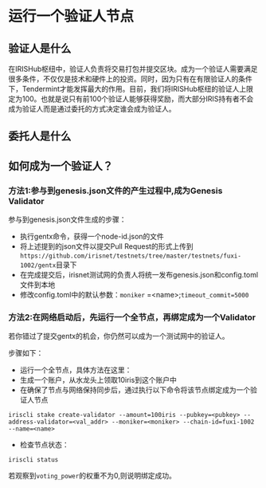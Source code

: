 # 运行一个验证人节点

## 验证人是什么

在IRISHub枢纽中，验证人负责将交易打包并提交区块。成为一个验证人需要满足很多条件，不仅仅是技术和硬件上的投资。同时，因为只有在有限验证人的条件下，Tendermint才能发挥最大的作用。目前，我们将IRISHub枢纽的验证人上限定为100。也就是说只有前100个验证人能够获得奖励，而大部分IRIS持有者不会成为验证人而是通过委托的方式决定谁会成为验证人。

## 委托人是什么



## 如何成为一个验证人？

### 方法1:参与到genesis.json文件的产生过程中,成为Genesis Validator

参与到genesis.json文件生成的步骤：

* 执行gentx命令，获得一个node-id.json的文件
* 将上述提到的json文件以提交Pull Request的形式上传到`https://github.com/irisnet/testnets/tree/master/testnets/fuxi-1002/gentx`目录下
* 在完成提交后，irisnet测试网的负责人将统一发布genesis.json和config.toml文件到本地
* 修改config.toml中的默认参数：`moniker` =\<name\>;`timeout_commit=5000`

### 方法2:在网络启动后，先运行一个全节点，再绑定成为一个Validator

若你错过了提交gentx的机会，你仍然可以成为一个测试网中的验证人。

步骤如下：

* 运行一个全节点，具体方法在这里：
* 生成一个账户，从水龙头上领取10iris到这个账户中
* 在确保了节点与网络保持同步后，通过执行以下命令将该节点绑定成为一个验证人节点
```
iriscli stake create-validator --amount=100iris --pubkey=<pubkey> --address-validator=<val_addr> --moniker=<moniker> --chain-id=fuxi-1002 --name=<name>
```
* 检查节点状态：
```
iriscli status
```
若观察到`voting_power`的权重不为0,则说明绑定成功。
